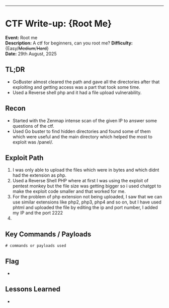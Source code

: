 
---
# CTF Write-up: {Root Me}
**Event:** Root me   
**Description:** A ctf for beginners, can you root me?
**Difficulty:** {Easy/~~Medium~~/~~Hard~~}  
**Date:** 29th August, 2025

## TL;DR
- GoBuster almost cleared the path and gave all the directories after that exploiting and getting access was a part that took some time.
- Used a Reverse shell php and it had a file upload vulnerability.

## Recon
- Started with the Zenmap intense scan of the given IP to answer some questions of the ctf.
- Used Go buster to find hidden directories and found some of them which were useful and the main directory which helped the most to exploit was /panel/.

## Exploit Path
1. I was only able to upload the files which were in bytes and which didnt had the extension as php.
2. Used a Reverse Shell PHP where at first I was using the exploit of pentest monkey but the file size was getting bigger so i used chatgpt to make the exploit code smaller and that worked for me.
3. For the problem of php extension not being uploaded, I saw that we can use similar extensions like php2, php3, php4 and so on, but I have used phtml and uploaded the file by editing the ip and port number, I added my IP and the port 2222
4. 

## Key Commands / Payloads
```
# commands or payloads used
```

## Flag
- 

## Lessons Learned
- 